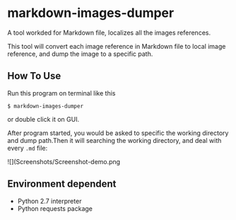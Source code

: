 # markdown-images-dumper
A tool workded for Markdown file, localizes all the images references.

This tool will convert each image reference in Markdown file to local image reference, and dump the image to a specific path.

## How To Use
Run this program on terminal like this

	$ markdown-images-dumper 

or double click it on GUI.

After program started, you would be asked to specific the working directory and dump path.Then it will searching the working directory, and deal with every `.md` file:

![](Screenshots/Screenshot-demo.png

## Environment dependent

- Python 2.7 interpreter
- Python requests package

